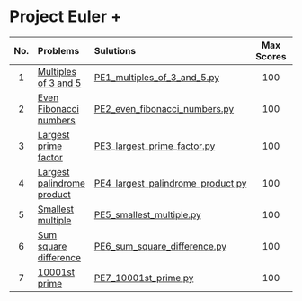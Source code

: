 # Project Euler +

| No. | Problems | Sulutions | Max Scores | Difficulty |
|:---:|:---------|:----------|:----------:|:----------:|
| 1 | [Multiples of 3 and 5](https://www.hackerrank.com/contests/projecteuler/challenges/euler001) | [PE1_multiples_of_3_and_5.py](https://github.com/quqixun/Hackerrank_Python/blob/master/ProjectEulerPlus/PE1_multiples_of_3_and_5.py) | 100 | Easy |
| 2 | [Even Fibonacci numbers](https://www.hackerrank.com/contests/projecteuler/challenges/euler002) | [PE2_even_fibonacci_numbers.py](https://github.com/quqixun/Hackerrank_Python/blob/master/ProjectEulerPlus/PE2_even_fibonacci_numbers.py) | 100 | Easy |
| 3 | [Largest prime factor](https://www.hackerrank.com/contests/projecteuler/challenges/euler003) | [PE3_largest_prime_factor.py](https://github.com/quqixun/Hackerrank_Python/blob/master/ProjectEulerPlus/PE3_largest_prime_factor.py) | 100 | Easy |
| 4 | [Largest palindrome product](https://www.hackerrank.com/contests/projecteuler/challenges/euler004) | [PE4_largest_palindrome_product.py](https://github.com/quqixun/Hackerrank_Python/blob/master/ProjectEulerPlus/PE4_largest_palindrome_product.py) | 100 | Medium |
| 5 | [Smallest multiple](https://www.hackerrank.com/contests/projecteuler/challenges/euler005) | [PE5_smallest_multiple.py](https://github.com/quqixun/Hackerrank_Python/blob/master/ProjectEulerPlus/PE5_smallest_multiple.py) | 100 | Medium |
| 6 | [Sum square difference](https://www.hackerrank.com/contests/projecteuler/challenges/euler006) | [PE6_sum_square_difference.py](https://github.com/quqixun/Hackerrank_Python/blob/master/ProjectEulerPlus/PE6_sum_square_difference.py) | 100 | Easy |
| 7 | [10001st prime](https://www.hackerrank.com/contests/projecteuler/challenges/euler007) | [PE7_10001st_prime.py](https://github.com/quqixun/Hackerrank_Python/blob/master/ProjectEulerPlus/PE7_10001st_prime.py) | 100 | Easy |
